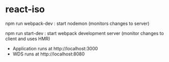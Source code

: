 # react-iso

npm run webpack-dev : start nodemon (monitors changes to server)

npm run start-dev : start webpack development server (monitor changes to client and uses HMR)

- Application runs at http://localhost:3000
- WDS runs at http://localhost:8080
